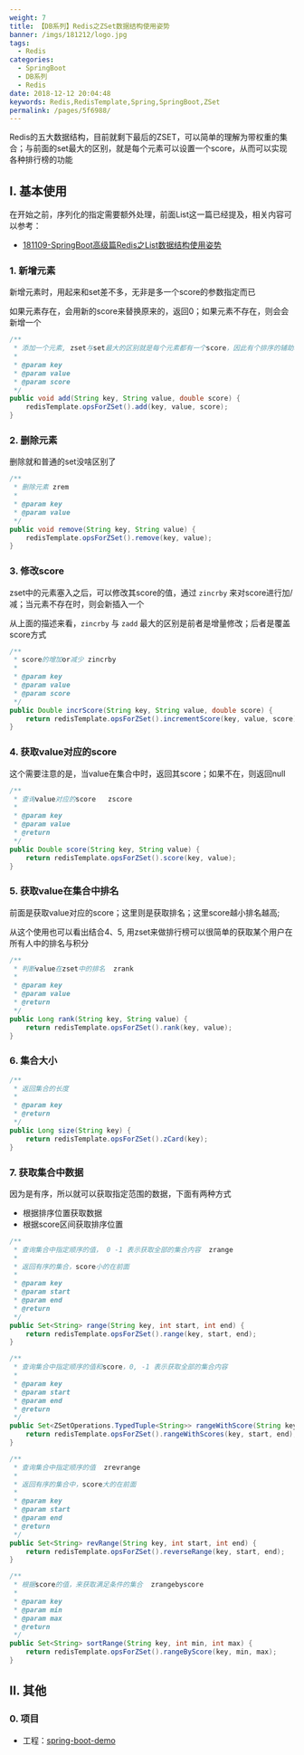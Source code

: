 ```yaml
---
weight: 7
title: 【DB系列】Redis之ZSet数据结构使用姿势
banner: /imgs/181212/logo.jpg
tags: 
  - Redis
categories: 
  - SpringBoot
  - DB系列
  - Redis
date: 2018-12-12 20:04:48
keywords: Redis,RedisTemplate,Spring,SpringBoot,ZSet
permalink: /pages/5f6988/
---
```


Redis的五大数据结构，目前就剩下最后的ZSET，可以简单的理解为带权重的集合；与前面的set最大的区别，就是每个元素可以设置一个score，从而可以实现各种排行榜的功能

<!-- more -->

## I. 基本使用

在开始之前，序列化的指定需要额外处理，前面List这一篇已经提及，相关内容可以参考：

- [181109-SpringBoot高级篇Redis之List数据结构使用姿势](http://spring.hhui.top/spring-blog/2018/11/09/181109-SpringBoot%E9%AB%98%E7%BA%A7%E7%AF%87Redis%E4%B9%8BList%E6%95%B0%E6%8D%AE%E7%BB%93%E6%9E%84%E4%BD%BF%E7%94%A8%E5%A7%BF%E5%8A%BF/#1-%E5%BA%8F%E5%88%97%E5%8C%96%E6%8C%87%E5%AE%9A)

### 1. 新增元素

新增元素时，用起来和set差不多，无非是多一个score的参数指定而已

如果元素存在，会用新的score来替换原来的，返回0；如果元素不存在，则会会新增一个

```java
/**
 * 添加一个元素, zset与set最大的区别就是每个元素都有一个score，因此有个排序的辅助功能;  zadd
 *
 * @param key
 * @param value
 * @param score
 */
public void add(String key, String value, double score) {
    redisTemplate.opsForZSet().add(key, value, score);
}
```

### 2. 删除元素

删除就和普通的set没啥区别了

```java
/**
 * 删除元素 zrem
 *
 * @param key
 * @param value
 */
public void remove(String key, String value) {
    redisTemplate.opsForZSet().remove(key, value);
}
```

### 3. 修改score

zset中的元素塞入之后，可以修改其score的值，通过 `zincrby` 来对score进行加/减；当元素不存在时，则会新插入一个

从上面的描述来看，`zincrby` 与 `zadd` 最大的区别是前者是增量修改；后者是覆盖score方式

```java
/**
 * score的增加or减少 zincrby
 *
 * @param key
 * @param value
 * @param score
 */
public Double incrScore(String key, String value, double score) {
    return redisTemplate.opsForZSet().incrementScore(key, value, score);
}
```

### 4. 获取value对应的score

这个需要注意的是，当value在集合中时，返回其score；如果不在，则返回null

```java
/**
 * 查询value对应的score   zscore
 *
 * @param key
 * @param value
 * @return
 */
public Double score(String key, String value) {
    return redisTemplate.opsForZSet().score(key, value);
}
```

### 5. 获取value在集合中排名

前面是获取value对应的score；这里则是获取排名；这里score越小排名越高;

从这个使用也可以看出结合4、5, 用zset来做排行榜可以很简单的获取某个用户在所有人中的排名与积分

```java
/**
 * 判断value在zset中的排名  zrank
 *
 * @param key
 * @param value
 * @return
 */
public Long rank(String key, String value) {
    return redisTemplate.opsForZSet().rank(key, value);
}
```

### 6. 集合大小

```java
/**
 * 返回集合的长度
 *
 * @param key
 * @return
 */
public Long size(String key) {
    return redisTemplate.opsForZSet().zCard(key);
}
```

### 7. 获取集合中数据

因为是有序，所以就可以获取指定范围的数据，下面有两种方式

- 根据排序位置获取数据
- 根据score区间获取排序位置

```java
/**
 * 查询集合中指定顺序的值， 0 -1 表示获取全部的集合内容  zrange
 *
 * 返回有序的集合，score小的在前面
 *
 * @param key
 * @param start
 * @param end
 * @return
 */
public Set<String> range(String key, int start, int end) {
    return redisTemplate.opsForZSet().range(key, start, end);
}

/**
 * 查询集合中指定顺序的值和score，0, -1 表示获取全部的集合内容
 *
 * @param key
 * @param start
 * @param end
 * @return
 */
public Set<ZSetOperations.TypedTuple<String>> rangeWithScore(String key, int start, int end) {
    return redisTemplate.opsForZSet().rangeWithScores(key, start, end);
}

/**
 * 查询集合中指定顺序的值  zrevrange
 *
 * 返回有序的集合中，score大的在前面
 *
 * @param key
 * @param start
 * @param end
 * @return
 */
public Set<String> revRange(String key, int start, int end) {
    return redisTemplate.opsForZSet().reverseRange(key, start, end);
}

/**
 * 根据score的值，来获取满足条件的集合  zrangebyscore
 *
 * @param key
 * @param min
 * @param max
 * @return
 */
public Set<String> sortRange(String key, int min, int max) {
    return redisTemplate.opsForZSet().rangeByScore(key, min, max);
}
```



## II. 其他

### 0. 项目

- 工程：[spring-boot-demo](https://github.com/liuyueyi/spring-boot-demo)

